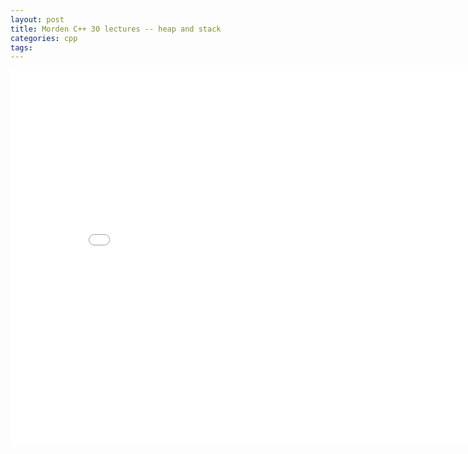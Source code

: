 ```yaml
---
layout: post
title: Morden C++ 30 lectures -- heap and stack
categories: cpp
tags:
---
```


<center><embed src="/pdfs/posts/Modern cpp 30 lecture — heap and stack.pdf" width="850" height="600"></center>

